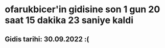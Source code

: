 # ofarukbicer'in gidisine son 1 gun 20 saat 15 dakika 23 saniye kaldi

## Gidis tarihi: 30.09.2022 :(